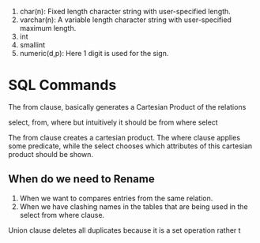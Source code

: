 1. char(n): Fixed length character string with user-specified length.
2. varchar(n): A variable length character string with user-specified maximum length.
3. int
4. smallint
5. numeric(d,p): Here 1 digit is used for the sign.
# SQL Commands
The from clause, basically generates a Cartesian Product of the relations

select, from, where but intuitively it should be from where select

The from clause creates a cartesian product. The where clause applies some predicate, while the select chooses which attributes of this cartesian product should be shown.
## When do we need to Rename
1. When we want to compares entries from the same relation.
2. When we have clashing names in the tables that are being used in the select from where clause.

Union clause deletes all duplicates because it is a set operation rather t